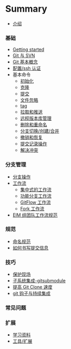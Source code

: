# Summary

* [介绍](README.md)

### 基础

* [Getting started]()
* [Git 与 SVN](basic/svn.md)
* [Git 基本概念](basic/basic_concepts.md)
* [配置/ssh 认证]()
* 基本命令
  * [初始化]()
  * [克隆]()
  * [提交]()
  * [文件忽略]()
  * [tag]()
  * [拉取和推送]()
  * [远程版本库管理]()
  * [删除和重命名]()
  * [分支切换/创建/合并]()
  * [撤销和恢复]()
  * [提交记录操作]()
  * [解决冲突]()

### 分支管理

* [分支操作](branch/operation.md)
* [工作流](branch/compare.md)
  * [集中式的工作流](branch/centralized.md)
  * [功能分支工作流](branch/feature.md)
  * [GitFlow 工作流](branch/gitflow.md)
  * [Fork 工作流](branch/fork.md)
* [EIM 组团队工作流规范](branch/eim.md)

### 规范

* [命名规范]()
* [如何书写提交信息]()

### 技巧

* [保护现场]()
* [子系统集成-gitsubmodule]()
* [提高 Git Clone 速度]()
* [git 钩子与持续集成]()

### 常见问题

### 扩展

* [学习资料](further/learn.md)
* [工具/扩展](further/tools.md)
